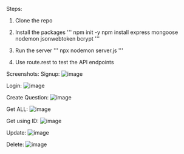 Steps:
1. Clone the repo
2. Install the packages
'''
  npm init -y
  npm install express mongoose nodemon jsonwebtoken bcrypt
'''

3. Run the server
'''
  npx nodemon server.js
'''
4. Use route.rest to test the API endpoints

Screenshots:
Signup:
![image](https://github.com/clanguser/qnarest/assets/91418836/804900f8-76c8-4702-9638-d60820a04a07)

Login:
![image](https://github.com/clanguser/qnarest/assets/91418836/d53dc42f-cf6b-4f4c-b7cb-bdb38913180b)

Create Question:
![image](https://github.com/clanguser/qnarest/assets/91418836/0fc5168f-fff9-4337-b6fb-869e166d30fa)

Get ALL:
![image](https://github.com/clanguser/qnarest/assets/91418836/1f294be2-616e-4734-ada5-130e0346568b)

Get using ID:
![image](https://github.com/clanguser/qnarest/assets/91418836/572140af-f368-42f0-b005-1850ba6455dd)

Update:
![image](https://github.com/clanguser/qnarest/assets/91418836/ec436d5a-33cd-40bf-a407-df4afb6085ad)

Delete:
![image](https://github.com/clanguser/qnarest/assets/91418836/01bedb27-639b-4dcc-b3e2-1d75f95be6ed)


